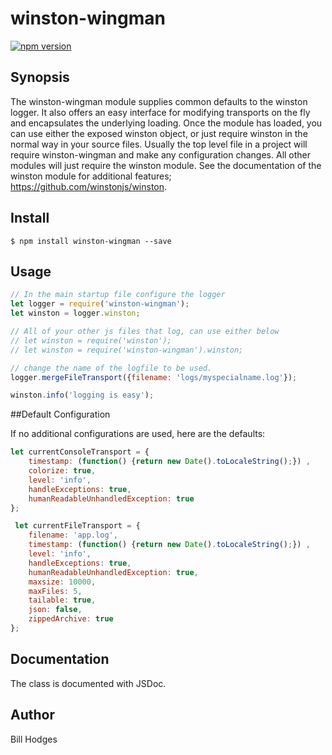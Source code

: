 # winston-wingman
[![npm version](https://badge.fury.io/js/winston-wingman.svg)](https://badge.fury.io/js/winston-wingman)
## Synopsis
The winston-wingman module supplies common defaults to the winston logger.
It also offers an easy interface for modifying transports on the fly
and encapsulates the underlying loading.
Once the module has loaded, you can use either the exposed winston object, 
or just require winston in the normal way in your source files.
Usually the top level file in a project will require winston-wingman and make any configuration 
changes. All other modules will just require the winston module. 
See the documentation of the winston module for additional features; https://github.com/winstonjs/winston.

## Install
```
$ npm install winston-wingman --save
```


## Usage
```javascript
// In the main startup file configure the logger
let logger = require('winston-wingman');
let winston = logger.winston;

// All of your other js files that log, can use either below
// let winston = require('winston');
// let winston = require('winston-wingman').winston;

// change the name of the logfile to be used.
logger.mergeFileTransport({filename: 'logs/myspecialname.log'});

winston.info('logging is easy');

```

##Default Configuration

If no additional configurations are used, here are the defaults: 

```javascript
let currentConsoleTransport = {
    timestamp: (function() {return new Date().toLocaleString();}) ,
    colorize: true,
    level: 'info',
    handleExceptions: true,
    humanReadableUnhandledException: true
};

 let currentFileTransport = {
    filename: 'app.log',
    timestamp: (function() {return new Date().toLocaleString();}) ,
    level: 'info',
    handleExceptions: true,
    humanReadableUnhandledException: true,
    maxsize: 10000,
    maxFiles: 5,
    tailable: true,
    json: false,
    zippedArchive: true
};
```

## Documentation
The class is documented with JSDoc. 

## Author
Bill Hodges 

